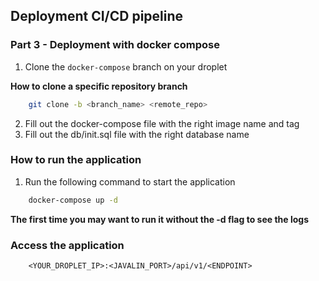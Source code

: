 ## Deployment CI/CD pipeline

### Part 3 - Deployment with docker compose

1. Clone the ```docker-compose``` branch on your droplet

**How to clone a specific repository branch**

```bash
    git clone -b <branch_name> <remote_repo>
```

2. Fill out the docker-compose file with the right image name and tag 
3. Fill out the db/init.sql file with the right database name


### How to run the application

1. Run the following command to start the application

```bash
    docker-compose up -d
```

**The first time you may want to run it without the -d flag to see the logs**


### Access the application

```
    <YOUR_DROPLET_IP>:<JAVALIN_PORT>/api/v1/<ENDPOINT>
```